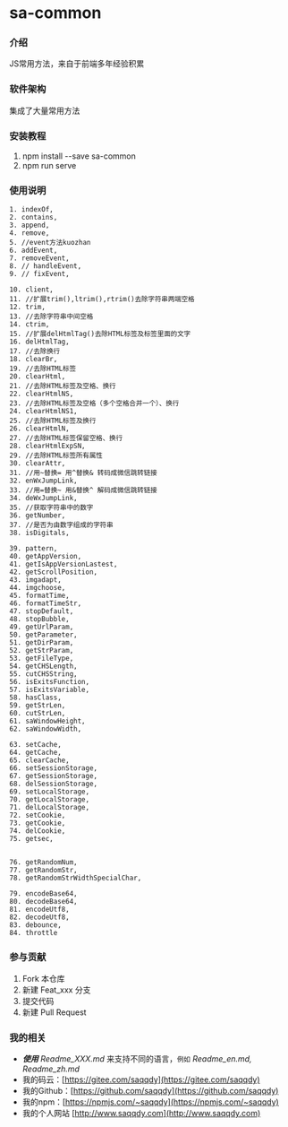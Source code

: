 # sa-common

### 介绍
JS常用方法，来自于前端多年经验积累

### 软件架构
集成了大量常用方法

### 安装教程

1. npm install --save sa-common
2. npm run serve

### 使用说明
```
1. indexOf,
2. contains,
3. append,
4. remove,
5. //event方法kuozhan
6. addEvent,
7. removeEvent,
8. // handleEvent,
9. // fixEvent,

10. client,
11. //扩展trim(),ltrim(),rtrim()去除字符串两端空格
12. trim,
13. //去除字符串中间空格
14. ctrim,
15. //扩展delHtmlTag()去除HTML标签及标签里面的文字
16. delHtmlTag,
17. //去除换行
18. clearBr,
19. //去除HTML标签
20. clearHtml,
21. //去除HTML标签及空格、换行
22. clearHtmlNS,
23. //去除HTML标签及空格（多个空格合并一个）、换行
24. clearHtmlNS1,
25. //去除HTML标签及换行
26. clearHtmlN,
27. //去除HTML标签保留空格、换行
28. clearHtmlExpSN,
29. //去除HTML标签所有属性
30. clearAttr,
31. //用~替换= 用^替换& 转码成微信跳转链接
32. enWxJumpLink,
33. //用=替换~ 用&替换^ 解码成微信跳转链接
34. deWxJumpLink,
35. //获取字符串中的数字
36. getNumber,
37. //是否为由数字组成的字符串
38. isDigitals,

39. pattern,
40. getAppVersion,
41. getIsAppVersionLastest,
42. getScrollPosition,
43. imgadapt,
44. imgchoose,
45. formatTime,
46. formatTimeStr,
47. stopDefault,
48. stopBubble,
49. getUrlParam,
50. getParameter,
51. getDirParam,
52. getStrParam,
53. getFileType,
54. getCHSLength,
55. cutCHSString,
56. isExitsFunction,
57. isExitsVariable,
58. hasClass,
59. getStrLen,
60. cutStrLen,
61. saWindowHeight,
62. saWindowWidth,

63. setCache,
64. getCache,
65. clearCache,
66. setSessionStorage,
67. getSessionStorage,
68. delSessionStorage,
69. setLocalStorage,
70. getLocalStorage,
71. delLocalStorage,
72. setCookie,
73. getCookie,
74. delCookie,
75. getsec,


76. getRandomNum,
77. getRandomStr,
78. getRandomStrWidthSpecialChar,

79. encodeBase64,
80. decodeBase64,
81. encodeUtf8,
82. decodeUtf8,
83. debounce,
84. throttle
```

### 参与贡献

1. Fork 本仓库
2. 新建 Feat_xxx 分支
3. 提交代码
4. 新建 Pull Request


### 我的相关

- ***使用*** _Readme\_XXX.md_ 来支持不同的语言，`例如` _Readme\_en.md, Readme\_zh.md_
- 我的码云：[https://gitee.com/saqqdy](https://gitee.com/saqqdy)
- 我的Github：[https://github.com/saqqdy](https://github.com/saqqdy)
- 我的npm：[https://npmjs.com/~saqqdy](https://npmjs.com/~saqqdy)
- 我的个人网站 [http://www.saqqdy.com](http://www.saqqdy.com)

